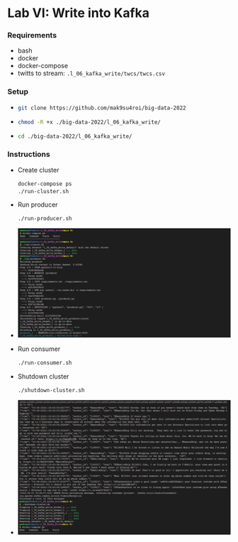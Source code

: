 # Lab VI: Write into Kafka

### Requirements
- bash
- docker
- docker-compose
- twitts to stream: `.l_06_kafka_write/twcs/twcs.csv`

### Setup
-   ```bash
    git clone https://github.com/mak9su4roi/big-data-2022
    ```
-   ```bash
    chmod -R +x ./big-data-2022/l_06_kafka_write/
    ```
-   ```bash
    cd ./big-data-2022/l_06_kafka_write/
    ```

### Instructions
-   Create cluster
    ```bash
    docker-compose ps
    ./run-cluster.sh
    ```
-   Run producer
    ```bash
    ./run-producer.sh
    ```
-   ![](./media/1.png)

-   Run consumer
    ```bash
    ./run-consumer.sh
    ```
-   Shutdown cluster
    ```bash
    ./shutdown-cluster.sh
    ```
-   ![](./media/2.png)
